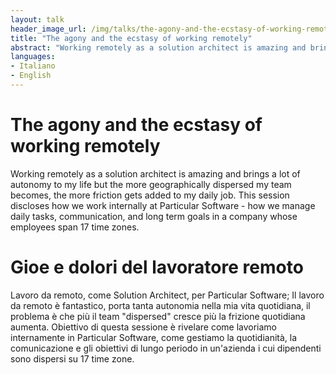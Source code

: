 ```yaml
---
layout: talk
header_image_url: /img/talks/the-agony-and-the-ecstasy-of-working-remotely-header.jpg
title: "The agony and the ecstasy of working remotely"
abstract: "Working remotely as a solution architect is amazing and brings a lot of autonomy to my life but the more geographically dispersed my team becomes, the more friction gets added to my daily job. This session discloses how we work internally at Particular Software - how we manage daily tasks, communication, and long term goals in a company whose employees span 17 time zones." 
languages:
- Italiano
- English
---
```


# The agony and the ecstasy of working remotely

Working remotely as a solution architect is amazing and brings a lot of autonomy to my life but the more geographically dispersed my team becomes, the more friction gets added to my daily job. This session discloses how we work internally at Particular Software - how we manage daily tasks, communication, and long term goals in a company whose employees span 17 time zones.

# Gioe e dolori del lavoratore remoto

Lavoro da remoto, come Solution Architect, per Particular Software; Il lavoro da remoto è fantastico, porta tanta autonomia nella mia vita quotidiana, il problema è che più il team "dispersed" cresce più la frizione quotidiana aumenta. Obiettivo di questa sessione è rivelare come lavoriamo internamente in Particular Software, come gestiamo la quotidianità, la comunicazione e gli obiettivi di lungo periodo in un'azienda i cui dipendenti sono dispersi su 17 time zone.
